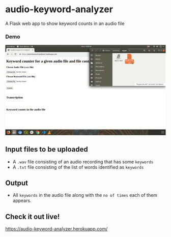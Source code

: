 # audio-keyword-analyzer
A Flask web app to show keyword counts in an audio file

### Demo
![](https://github.com/raajtilaksarma/audio-keyword-analyzer/blob/master/audio_keyword_analyzer.gif)

## Input files to be uploaded
 - A `.wav` file consisting of an audio recording that has some `keywords`
 - A `.txt` file consisting of the list of words identified as `keywords`
 
## Output
 - All `keywords` in the audio file along with the `no of times` each of them appears.

## Check it out live!

https://audio-keyword-analyzer.herokuapp.com/


